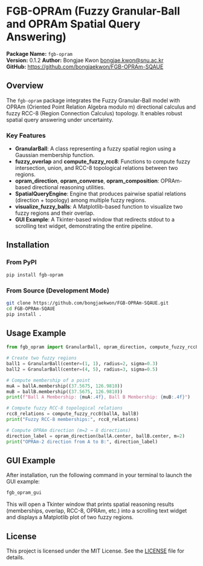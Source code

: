 # FGB-OPRAm (Fuzzy Granular-Ball and OPRAm Spatial Query Answering)

**Package Name:** `fgb-opram`  
**Version:** 0.1.2
**Author:** Bongjae Kwon <bongjae.kwon@snu.ac.kr>  
**GitHub:** https://github.com/bongjaekwon/FGB-OPRAm-SQAUE  

## Overview
The `fgb-opram` package integrates the Fuzzy Granular-Ball model with OPRAm (Oriented Point Relation Algebra modulo m) directional calculus 
and fuzzy RCC-8 (Region Connection Calculus) topology. It enables robust spatial query answering under uncertainty.

### Key Features
- **GranularBall**: A class representing a fuzzy spatial region using a Gaussian membership function.
- **fuzzy_overlap** and **compute_fuzzy_rcc8**: Functions to compute fuzzy intersection, union, and RCC-8 topological relations between two regions.
- **opram_direction**, **opram_converse**, **opram_composition**: OPRAm-based directional reasoning utilities.
- **SpatialQueryEngine**: Engine that produces pairwise spatial relations (direction + topology) among multiple fuzzy regions.
- **visualize_fuzzy_balls**: A Matplotlib-based function to visualize two fuzzy regions and their overlap.
- **GUI Example**: A Tkinter-based window that redirects stdout to a scrolling text widget, demonstrating the entire pipeline.

## Installation

### From PyPI
```bash
pip install fgb-opram
```

### From Source (Development Mode)
```bash
git clone https://github.com/bongjaekwon/FGB-OPRAm-SQAUE.git
cd FGB-OPRAm-SQAUE
pip install .
```

## Usage Example

```python
from fgb_opram import GranularBall, opram_direction, compute_fuzzy_rcc8

# Create two fuzzy regions
ball1 = GranularBall(center=(1, 1), radius=2, sigma=0.3)
ball2 = GranularBall(center=(4, 5), radius=3, sigma=0.5)

# Compute membership of a point
muA = ballA.membership((37.5675, 126.9810))
muB = ballB.membership((37.5675, 126.9810))
print(f"Ball A Membership: {muA:.4f}, Ball B Membership: {muB:.4f}")

# Compute fuzzy RCC-8 topological relations
rcc8_relations = compute_fuzzy_rcc8(ballA, ballB)
print("Fuzzy RCC-8 memberships:", rcc8_relations)

# Compute OPRAm direction (m=2 → 8 directions)
direction_label = opram_direction(ballA.center, ballB.center, m=2)
print("OPRAm-2 direction from A to B:", direction_label)
```

## GUI Example

After installation, run the following command in your terminal to launch the GUI example:

```bash
fgb_opram_gui
```

This will open a Tkinter window that prints spatial reasoning results (memberships, overlap, RCC-8, OPRAm, etc.) 
into a scrolling text widget and displays a Matplotlib plot of two fuzzy regions.

## License
This project is licensed under the MIT License. See the [LICENSE](LICENSE) file for details.
